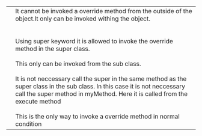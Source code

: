 
|     |                                                                                                                                                                                                                                                                                                                                                                                                                                                                                                                                                                    |
| --- | ------------------------------------------------------------------------------------------------------------------------------------------------------------------------------------------------------------------------------------------------------------------------------------------------------------------------------------------------------------------------------------------------------------------------------------------------------------------------------------------------------------------------------------------------------------------ |
|     | It cannot be invoked a override method from the outside of the object.It only can be invoked withing the object.<br> <br><br>Using super keyword it is allowed to invoke the override method in the super class.<br><br>This only can be invoked from the sub class.<br><br>It is not neccessary call the super in the same method as the super class in the sub class. In this case it is not neccessary call the super method in myMethod. Here it is called from the execute method<br><br>This is the only way to invoke a override method in normal condition |
